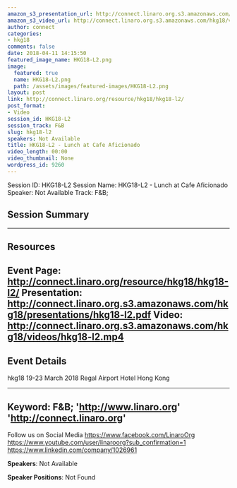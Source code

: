 ```yaml
---
amazon_s3_presentation_url: http://connect.linaro.org.s3.amazonaws.com/hkg18/presentations/hkg18-l2.pdf
amazon_s3_video_url: http://connect.linaro.org.s3.amazonaws.com/hkg18/videos/hkg18-l2.mp4
author: connect
categories:
- hkg18
comments: false
date: 2018-04-11 14:15:50
featured_image_name: HKG18-L2.png
image:
  featured: true
  name: HKG18-L2.png
  path: /assets/images/featured-images/HKG18-L2.png
layout: post
link: http://connect.linaro.org/resource/hkg18/hkg18-l2/
post_format:
- Video
session_id: HKG18-L2
session_track: F&B
slug: hkg18-l2
speakers: Not Available
title: HKG18-L2 - Lunch at Cafe Aficionado
video_length: 00:00
video_thumbnail: None
wordpress_id: 9260
---
```


Session ID: HKG18-L2
Session Name: HKG18-L2 - Lunch at Cafe Aficionado
Speaker: Not Available
Track: F&B;


## Session Summary

---------------------------------------------------
## Resources
Event Page: http://connect.linaro.org/resource/hkg18/hkg18-l2/
Presentation: http://connect.linaro.org.s3.amazonaws.com/hkg18/presentations/hkg18-l2.pdf
Video: http://connect.linaro.org.s3.amazonaws.com/hkg18/videos/hkg18-l2.mp4
 ---------------------------------------------------
## Event Details
hkg18
19-23 March 2018 
Regal Airport Hotel Hong Kong

---------------------------------------------------
Keyword: F&B;
'http://www.linaro.org'
'http://connect.linaro.org'
---------------------------------------------------
Follow us on Social Media
https://www.facebook.com/LinaroOrg
https://www.youtube.com/user/linaroorg?sub_confirmation=1
https://www.linkedin.com/company/1026961

**Speakers**: Not Available

**Speaker Positions**: Not Found